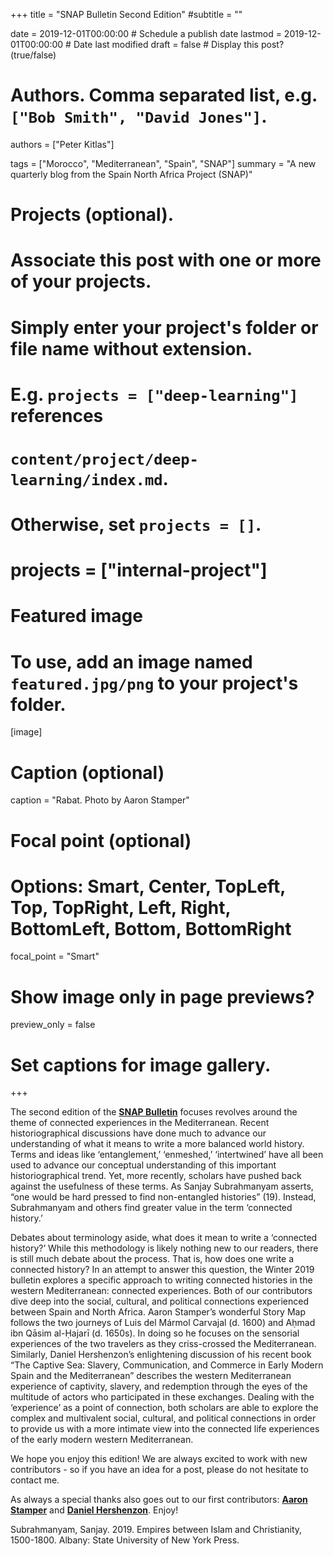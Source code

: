 +++
title = "SNAP Bulletin Second Edition"
#subtitle = ""

date = 2019-12-01T00:00:00  # Schedule a publish date
lastmod = 2019-12-01T00:00:00  # Date last modified
draft = false  # Display this post? (true/false)

# Authors. Comma separated list, e.g. `["Bob Smith", "David Jones"]`.
authors = ["Peter Kitlas"]

tags = ["Morocco", "Mediterranean", "Spain", "SNAP"]
summary = "A new quarterly blog from the Spain North Africa Project (SNAP)"

# Projects (optional).
#   Associate this post with one or more of your projects.
#   Simply enter your project's folder or file name without extension.
#   E.g. `projects = ["deep-learning"]` references 
#   `content/project/deep-learning/index.md`.
#   Otherwise, set `projects = []`.
# projects = ["internal-project"]

# Featured image
# To use, add an image named `featured.jpg/png` to your project's folder. 
[image]
  # Caption (optional)
  caption = "Rabat. Photo by Aaron Stamper"

  # Focal point (optional)
  # Options: Smart, Center, TopLeft, Top, TopRight, Left, Right, BottomLeft, Bottom, BottomRight
  focal_point = "Smart"

  # Show image only in page previews?
  preview_only = false

# Set captions for image gallery.

+++

The second edition of the [**SNAP Bulletin**](http://www.spainnorthafricaproject.org/bulletin/2019/12/12/connected-experiences-in-the-mediterranean) focuses revolves around the theme of connected experiences in the Mediterranean. Recent historiographical discussions have done much to advance our understanding of what it means to write a more balanced world history. Terms and ideas like ‘entanglement,’ ‘enmeshed,’ ‘intertwined’ have all been used to advance our conceptual understanding of this important historiographical trend. Yet, more recently, scholars have pushed back against the usefulness of these terms. As Sanjay Subrahmanyam asserts, “one would be hard pressed to find non-entangled histories” (19). Instead, Subrahmanyam and others find greater value in the term ‘connected history.’ 

Debates about terminology aside, what does it mean to write a ‘connected history?’ While this methodology is likely nothing new to our readers, there is still much debate about the process. That is, how does one write a connected history? In an attempt to answer this question, the Winter 2019 bulletin explores a specific approach to writing connected histories in the western Mediterranean: connected experiences. Both of our contributors dive deep into the social, cultural, and political connections experienced between Spain and North Africa. Aaron Stamper’s wonderful Story Map follows the two journeys of Luis del Mármol Carvajal (d. 1600) and Aḥmad ibn Qāsim al-Ḥajarī (d. 1650s). In doing so he focuses on the sensorial experiences of the two travelers as they criss-crossed the Mediterranean. Similarly, Daniel Hershenzon’s enlightening discussion of his recent book “The Captive Sea: Slavery, Communication, and Commerce in Early Modern Spain and the Mediterranean” describes the western Mediterranean experience of captivity, slavery, and redemption through the eyes of the multitude of actors who participated in these exchanges. Dealing with the ‘experience’ as a point of connection, both scholars are able to explore the complex and multivalent social, cultural, and political connections in order to provide us with a more intimate view into the connected life experiences of the early modern western Mediterranean.

We hope you enjoy this edition! We are always excited to work with new contributors - so if you have an idea for a post, please do not hesitate to contact me. 

As always a special thanks also goes out to our first contributors: [**Aaron Stamper**](https://history.princeton.edu/people/aaron-stamper) and [**Daniel Hershenzon**](https://languages.uconn.edu/person/daniel-hershenzon/). Enjoy!

Subrahmanyam, Sanjay. 2019. Empires between Islam and Christianity, 1500-1800. Albany: State University of New York Press.
